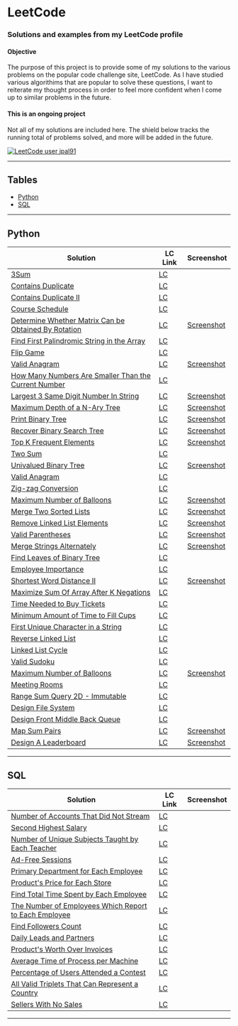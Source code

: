 # LeetCode

### Solutions and examples from my LeetCode profile


#### Objective
The purpose of this project is to provide some of my solutions to the various problems on the popular code challenge site, LeetCode. As I have studied various algorithims that are popular to solve these questions, I want to reiterate my thought process in order to feel more confident when I come up to similar problems in the future. 

#### This is an ongoing project

Not all of my solutions are included here. The shield below tracks the running total of problems solved, and more will be added in the future.
 
[![LeetCode user jpal91](https://img.shields.io/badge/dynamic/json?style=for-the-badge&labelColor=black&color=%23ffa116&label=Solved&query=solved&url=https%3A%2F%2Fleetcode-badge.vercel.app%2Fapi%2Fusers%2Fjpal91&logo=leetcode&logoColor=yellow)](https://leetcode.com/jpal91/)

---

## Tables

- [Python](#python)
- [SQL](#sql)

***

## Python

| Solution | LC Link | Screenshot |
|----------|---------|------------|
|[3Sum](/Python/3sum.py) | [LC](https://leetcode.com/problems/3sum) | |
|[Contains Duplicate](/Python/contains-duplicate.py) | [LC](https://leetcode.com/problems/contains-duplicate/) | |
|[Contains Duplicate II](/Python/contains-duplicate-ii.py) | [LC](https://leetcode.com/problems/contains-duplicate-ii) ||
|[Course Schedule](/Python/course-schedule.py) | [LC](https://leetcode.com/problems/course-schedule/) ||
|[Determine Whether Matrix Can be Obtained By Rotation](/Python/determine-whether-matrix.py) | [LC](https://leetcode.com/problems/determine-whether-matrix-can-be-obtained-by-rotation/) |[Screenshot](/Screenshots/determine-whether-matrix.JPG)|
|[Find First Palindromic String in the Array](/Python/find-first-palindromic-string.py) | [LC](https://leetcode.com/problems/find-first-palindromic-string-in-the-array/) ||
|[Flip Game](/Python/flip-game.py) | [LC](https://leetcode.com/problems/flip-game) ||
|[Valid Anagram](/Python/group-anagram.py) | [LC](https://leetcode.com/problems/valid-anagram/) |[Screenshot](/Screenshots/group-anagrams.jpg)|
|[How Many Numbers Are Smaller Than the Current Number](/Python/how-many-numbers-are-smaller.py) | [LC](https://leetcode.com/problems/how-many-numbers-are-smaller-than-the-current-number/) ||
|[Largest 3 Same Digit Number In String](/Python/largest-3-same-digit-number.py) | [LC](https://leetcode.com/problems/largest-3-same-digit-number-in-string) | [Screenshot](/Screenshots/largest-3-same-digit-number.JPG)|
|[Maximum Depth of a N-Ary Tree](/Python/maximum-depth-of-n-ary-tree.py) | [LC](https://leetcode.com/problems/maximum-depth-of-n-ary-tree) | [Screenshot](/Screenshots/maximum-depth-of-n-ary-tree.JPG) |
|[Print Binary Tree](/Python/print-binary-tree.py) | [LC](https://leetcode.com/problems/print-binary-tree) | [Screenshot](/Screenshots/print-binary-tree.JPG)|
|[Recover Binary Search Tree](/Python/recover-binary-search-tree.py) | [LC](https://leetcode.com/problems/recover-binary-search-tree/) | [Screenshot](/Screenshots/recover-binary-search-tree.JPG)|
|[Top K Frequent Elements](/Python/top-k-frequent-elements.py)|[LC](https://leetcode.com/problems/top-k-frequent-elements)|[Screenshot](/Screenshots/top-k-frequent-elements.jpg)
|[Two Sum](/Python/two-sum.py)|[LC](https://leetcode.com/problems/two-sum/)||
|[Univalued Binary Tree](/Python/univalued-binary-tree.py)|[LC](https://leetcode.com/problems/univalued-binary-tree/)|[Screenshot](/Screenshots/univalued-binary-tree.py)|
|[Valid Anagram](/Python/valid-anagram.py)|[LC](https://leetcode.com/problems/valid-anagram/)||
|[Zig-zag Conversion](/Python/zigzag-conversion.py)|[LC](https://leetcode.com/problems/zigzag-conversion/)||
|[Maximum Number of Balloons](/Python/maximum-number-of-balloons.py)|[LC](https://leetcode.com/problems/maximum-number-of-balloons/)|[Screenshot](https://assets.leetcode.com/users/images/5a313fe0-0260-4693-a1ec-2afc40af272e_1666389742.8823123.jpeg)
|[Merge Two Sorted Lists](/Python/merge-two-sorted-lists.py)|[LC](https://leetcode.com/problems/merge-two-sorted-lists/)|[Screenshot](/Screenshots/merge-two-sorted-lists.jpg)|
|[Remove Linked List Elements](/Python/remove-linked-list-elements.py)|[LC](https://leetcode.com/problems/remove-linked-list-elements)|[Screenshot](/Screenshots/remove-linked-list-elements.jpg)|
|[Valid Parentheses](/Python/valid-parentheses.py)|[LC](https://leetcode.com/problems/valid-parentheses/)|[Screenshot](/Screenshots/valid-parentheses.jpg)|
|[Merge Strings Alternately](/Python/merge-strings-alternately.py)|[LC](https://leetcode.com/problems/merge-strings-alternately)|[Screenshot](/Screenshots/merge-strings-alternately.jpg)|
|[Find Leaves of Binary Tree](/Python/find-leaves-of-binary.py)|[LC](https://leetcode.com/problems/find-leaves-of-binary-tree)||
|[Employee Importance](/Python/employee-importance.py)|[LC](https://leetcode.com/problems/employee-importance)||
|[Shortest Word Distance II](/Python/shortest-word-distance-ii.py)|[LC](https://leetcode.com/problems/shortest-word-distance-ii)|[Screenshot](/Screenshots/shortest-word-distance-ii.jpg)|
|[Maximize Sum Of Array After K Negations](/Python/maximize-sum-of-array.py)|[LC](https://leetcode.com/problems/maximize-sum-of-array-after-k-negations)||
|[Time Needed to Buy Tickets](/Python/time-needed-to-buy.py)|[LC](https://leetcode.com/problems/time-needed-to-buy-tickets)||
|[Minimum Amount of Time to Fill Cups](/Python/minimum-amount-of-time.py)|[LC](https://leetcode.com/problems/minimum-amount-of-time-to-fill-cups)||
|[First Unique Character in a String](/Python/first-unique-character.py)|[LC](https://leetcode.com/submissions/detail/830038320/)||
|[Reverse Linked List](/Python/reverse-linked-list.py)|[LC](https://leetcode.com/submissions/detail/830221570/)||
|[Linked List Cycle](/Python/linked-list-cycle.py)|[LC](https://leetcode.com/submissions/detail/830160081/)||
|[Valid Sudoku](/Python/valid-sudoku.py)|[LC](https://leetcode.com/submissions/detail/830021528/)||
|[Maximum Number of Balloons](/Python/maximum-number-of-balloons.py)|[LC](https://leetcode.com/problems/maximum-number-of-balloons/)|[Screenshot](/Screenshots/maximum-number-of-balloons.JPG)|
|[Meeting Rooms](/Python/meeting-rooms.py)|[LC](https://leetcode.com/problems/meeting-rooms/)||
|[Range Sum Query 2D - Immutable](/Python/range-sum-query-2d--.py)|[LC](https://leetcode.com/problems/range-sum-query-2d---immutable)||
|[Design File System](/Python/design-file-system.py)|[LC](https://leetcode.com/problems/design-file-system)||
|[Design Front Middle Back Queue](/Python/design-front-middle-back.py)|[LC](https://leetcode.com/problems/design-front-middle-back-queue)||
|[Map Sum Pairs](/Python/map-sum-pairs.py)|[LC](https://leetcode.com/problems/map-sum-pairs)|[Screenshot](/Screenshots/map-sum-pairs.JPG)|
|[Design A Leaderboard](/Python/design-a-leaderboard.py)|[LC](https://leetcode.com/problems/design-a-leaderboard)|[Screenshot](/Screenshots/design-a-leaderboard.JPG)|

***

## SQL

| Solution | LC Link | Screenshot |
|----------|---------|------------|
|[Number of Accounts That Did Not Stream](/SQL/number-of-accounts-that.sql)|[LC](https://leetcode.com/problems/number-of-accounts-that-did-not-stream)||
|[Second Highest Salary](/SQL/second-highest-salary.sql)|[LC](https://leetcode.com/problems/second-highest-salary)||
|[Number of Unique Subjects Taught by Each Teacher](/SQL/number-of-unique.sql)|[LC](https://leetcode.com/problems/number-of-unique-subjects-taught-by-each-teacher)||
|[Ad-Free Sessions](/SQL/ad-free-sessions.sql)|[LC](https://leetcode.com/problems/ad-free-sessions)||
|[Primary Department for Each Employee](/SQL/primary-department-for.sql)|[LC](https://leetcode.com/problems/primary-department-for-each-employee)||
|[Product's Price for Each Store](/SQL/product's-price-for-each.sql)|[LC](https://leetcode.com/problems/product's-price-for-each-store)||
|[Find Total Time Spent by Each Employee](/SQL/find-total-time-spent-by.sql)|[LC](https://leetcode.com/problems/find-total-time-spent-by-each-employee)||
|[The Number of Employees Which Report to Each Employee](/SQL/the-number-of-employees.sql)|[LC](https://leetcode.com/problems/the-number-of-employees-which-report-to-each-employee)||
|[Find Followers Count](/SQL/find-followers-count.sql)|[LC](https://leetcode.com/problems/find-followers-count)||
|[Daily Leads and Partners](/SQL/daily-leads-and-partners.sql)|[LC](https://leetcode.com/problems/daily-leads-and-partners)||
|[Product's Worth Over Invoices](/SQL/product's-worth-over.sql)|[LC](https://leetcode.com/problems/product's-worth-over-invoices)||
|[Average Time of Process per Machine](/SQL/average-time-of-process.sql)|[LC](https://leetcode.com/problems/average-time-of-process-per-machine)||
|[Percentage of Users Attended a Contest](/SQL/percentage-of-users.sql)|[LC](https://leetcode.com/problems/percentage-of-users-attended-a-contest)||
|[All Valid Triplets That Can Represent a Country](/SQL/all-valid-triplets-that.sql)|[LC](https://leetcode.com/problems/all-valid-triplets-that-can-represent-a-country)||
|[Sellers With No Sales](/SQL/sellers-with-no-sales.sql)|[LC](https://leetcode.com/problems/sellers-with-no-sales)||

***